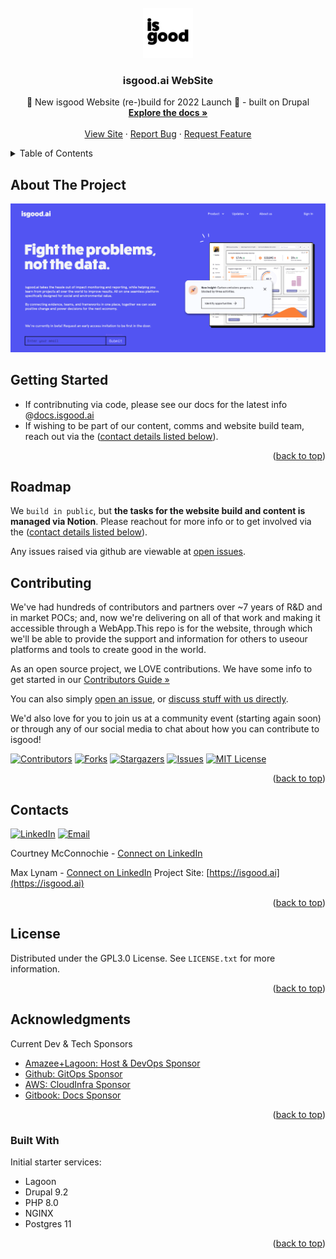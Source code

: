<div id="top"></div>
<!--
*** The isgood.ai ReadME is based on ->
*** Thanks for checking out the Best-README-Template. If you have a suggestion
*** that would make this better, please fork the repo and create a pull request
*** or simply open an issue with the tag "enhancement".
*** Don't forget to give the project a star!
*** Thanks again! Now go create something AMAZING! :D
-->



<!-- PROJECT LOGO -->
<br />
<div align="center">
  <a href="https://isgood.ai">
    <img src=".github/images/isgood-sqr.jpg" alt="Isgood Square Logo" width="80" height="80">
  </a>

<h3 align="center">isgood.ai WebSite</h3>

  <p align="center">
    🎉 New isgood Website (re-)build for 2022 Launch 🚀 - built on Drupal
    <br />
    <a href="https://docs.isgood.ai"><strong>Explore the docs »</strong></a>
    <br />
    <br />
    <a href="https://isgood.ai">View Site</a>
    ·
    <a href="https://github.com/for-good/d-site-isgood/issues/new?assignees=&labels=&template=bug_report.md&title=">Report Bug</a>
    ·
    <a href="https://github.com/for-good/d-site-isgood/issues/new?assignees=&labels=&template=feature_request.md&title=">Request Feature</a>
  </p>
</div>



<!-- TABLE OF CONTENTS -->
<details>
  <summary>Table of Contents</summary>
  <ol>
    <li>
      <a href="#about-the-project">About The Project</a>
    </li>
    <li>
      <a href="#getting-started">Getting Started</a>
<!--      <ul>
        <li><a href="#prerequisites">Prerequisites</a></li>
        <li><a href="#installation">Installation</a></li>
      </ul> -->
    </li>
<!--    <li><a href="#usage">Usage</a></li> -->
    <li><a href="#roadmap">Dev Roadmap</a></li>
    <li><a href="#contributing">Contributing</a></li>
    <li><a href="#license">License</a></li>
    <li><a href="#contact">Contact</a></li>
    <li><a href="#acknowledgments">Acknowledgments</a>
      <ul>
        <li><a href="#built-with">Built With</a></li>
      </ul>
    </li>
  </ol>
</details>



<!-- ABOUT THE PROJECT -->
## About The Project

[![Product Name Screen Shot][product-screenshot]](.github/images/isgood-github-grab.png)



<!-- GETTING STARTED -->
## Getting Started

- If contribnuting via code, please see our docs for the latest info @[docs.isgood.ai](https://docs.isgood.ai/)
- If wishing to be part of our content, comms and website build team, reach out via the (<a href="#contacts">contact details listed below</a>).

<p align="right">(<a href="#top">back to top</a>)</p>



<!-- USAGE EXAMPLES
## Usage

Use this space to show useful examples of how a project can be used. Additional screenshots, code examples and demos work well in this space. You may also link to more resources.

_For more examples, please refer to the [Documentation](https://example.com)_

<p align="right">(<a href="#top">back to top</a>)</p>
 -->


<!-- ROADMAP -->
## Roadmap

We `build in public`, but **the tasks for the website build and content is managed via Notion**.
Please reachout for more info or to get involved via the (<a href="#contacts">contact details listed below</a>).

Any issues raised via github are viewable at [open issues](https://github.com/for-good/d-site-isgood/issues).



<!-- CONTRIBUTING -->
## Contributing

We've had hundreds of contributors and partners over ~7 years of R&D and in market POCs; and, now we're delivering on all of that work and making it accessible through a WebApp.This repo is for the website, through which we'll be able to provide the support and information for others to useour platforms and tools to create good in the world.

As an open source project, we LOVE contributions.  We have some info to get started in our [Contributors Guide »](https://docs.isgood.ai/welcome/contributing)

You can also simply [open an issue](https://github.com/for-good/d-site-isgood/issues/new/choose), or [discuss stuff with us directly](https://github.com/for-good/d-site-isgood/discussions).

We'd also love for you to join us at a community event (starting again soon) or through any of our social media to chat about how you can contribute to isgood!


<!-- PROJECT SHIELDS -->
<!--
*** I'm using markdown "reference style" links for readability.
*** Reference links are enclosed in brackets [ ] instead of parentheses ( ).
*** See the bottom of this document for the declaration of the reference variables
*** for contributors-url, forks-url, etc. This is an optional, concise syntax you may use.
*** https://www.markdownguide.org/basic-syntax/#reference-style-links
-->
[![Contributors][contributors-shield]][contributors-url]
[![Forks][forks-shield]][forks-url]
[![Stargazers][stars-shield]][stars-url]
[![Issues][issues-shield]][issues-url]
[![MIT License][license-shield]][license-url]


<p align="right">(<a href="#top">back to top</a>)</p>



<!-- CONTACT -->
## Contacts

[![LinkedIn][linkedin-shield]][linkedin-url]
[![Email][email-shield]][email-url]

Courtney McConnochie - [Connect on LinkedIn](https://www.linkedin.com/in/courtney-mcconnochie/)

Max Lynam - [Connect on LinkedIn](https://www.linkedin.com/in/maxlynam/)
Project Site: [https://isgood.ai](https://isgood.ai)

<p align="right">(<a href="#top">back to top</a>)</p>




<!-- LICENSE -->
## License

Distributed under the GPL3.0 License. See `LICENSE.txt` for more information.

<p align="right">(<a href="#top">back to top</a>)</p>



<!-- ACKNOWLEDGMENTS -->
## Acknowledgments

Current Dev & Tech Sponsors
* [Amazee+Lagoon: Host & DevOps Sponsor](https://www.amazee.io/)
* [Github: GitOps Sponsor](https://github.com)
* [AWS: CloudInfra Sponsor](https://aws.amazon.com/)
* [Gitbook: Docs Sponsor](https://gitbook.com)


<p align="right">(<a href="#top">back to top</a>)</p>



### Built With

Initial starter services:
* Lagoon
* Drupal 9.2
* PHP 8.0
* NGINX
* Postgres 11

<p align="right">(<a href="#top">back to top</a>)</p>



<!-- MARKDOWN LINKS & IMAGES -->
<!-- https://www.markdownguide.org/basic-syntax/#reference-style-links -->
[contributors-shield]: https://img.shields.io/github/contributors/for-good/d-site-isgood.svg?style=for-the-badge
[contributors-url]: https://github.com/for-good/d-site-isgood/graphs/contributors
[forks-shield]: https://img.shields.io/github/forks/for-good/d-site-isgood.svg?style=for-the-badge
[forks-url]: https://github.com/for-good/d-site-isgood/network/members
[stars-shield]: https://img.shields.io/github/stars/for-good/d-site-isgood.svg?style=for-the-badge
[stars-url]: https://github.com/for-good/d-site-isgood/stargazers
[issues-shield]: https://img.shields.io/github/issues/for-good/d-site-isgood.svg?style=for-the-badge
[issues-url]: https://github.com/for-good/d-site-isgood/issues
[license-shield]: https://img.shields.io/github/license/for-good/d-site-isgood.svg?style=for-the-badge
[license-url]: https://github.com/for-good/d-site-isgood/blob/master/LICENSE.txt
[linkedin-shield]: https://img.shields.io/badge/linkedin-%230077B5.svg?style=for-the-badge&logo=linkedin&logoColor=white
[linkedin-url]: https://www.linkedin.com/company/isgoodai/
[email-shield]: https://img.shields.io/badge/Gmail-D14836?style=for-the-badge&logo=gmail&logoColor=white
[email-url]: support@isgood.ai
[product-screenshot]: .github/images/isgood-github-grab.png